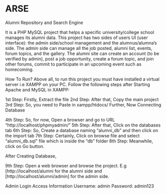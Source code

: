 # ARSE
Alumni Repository and Search Engine

It is a PHP MySQL project that helps a specific university/college school manages its alumni data. This project has two sides of users UI (user interface): the admin side/school management and the alumnus/alumna’s side. The admin side can manage all the job posted, alumni list, events, forum topics, and the gallery. The alumni site can create an account (to be verified by admin), post a job opportunity, create a forum topic, and join other forums, commit to participate in an upcoming event such as homecoming.

How To Run?
Above all, to run this project you must have installed a virtual server i.e XAMPP on your PC.
Follow the following steps after Starting Apache and MySQL in XAMPP:

1st Step: Firstly, Extract the file
2nd Step: After that, Copy the main project 
3rd Step: So, you need to Paste in xampp/htdocs/
Further, Now Connecting Database

4th Step: So, for now, Open a browser and go to URL “http://localhost/phpmyadmin/”
5th Step: After that, Click on the databases tab
6th Step: So, Create a database naming “alumni_db” and then click on the import tab
7th Step: Certainly, Click on browse file and select “alumni_db.sql” file which is inside the “db” folder
8th Step: Meanwhile, click on Go button.

After Creating Database,

9th Step: Open a web browser and browse the project. E.g [http://localhost/alumni for the alumni side and [http://localhost/alumni/admin] for the admin side.

Admin Login Access Information
Username: admin
Password: admin123
